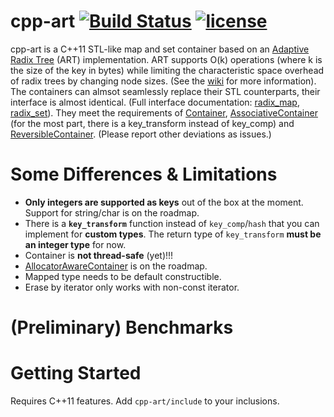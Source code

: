 # cpp-art [![Build Status](https://travis-ci.com/philipbecker/cpp-art.svg?token=hxeqbVxYkPnTffugJJXK&branch=master)](https://travis-ci.com/philipbecker/cpp-art) [![license](https://img.shields.io/github/license/mashape/apistatus.svg?maxAge=2592000)](https://github.com/philipbecker/cpp-art/blob/master/LICENSE)
cpp-art is a C++11 STL-like map and set container based on an [Adaptive Radix Tree](http://db.in.tum.de/~leis/papers/ART.pdf) (ART) implementation. ART supports O(k) operations (where k is the size of the key in bytes) while limiting the characteristic space overhead of radix trees by changing node sizes. (See the [wiki](https://github.com/philipbecker/cpp-art/wiki) for more information). The containers can almsot seamlessly replace their STL counterparts, their interface is almost identical. (Full interface documentation: [radix_map](https://github.com/philipbecker/adaptive_radix_tree/wiki/art::radix_map), [radix_set](https://github.com/philipbecker/adaptive_radix_tree/wiki/art::radix_set)). They meet the requirements of [Container](http://en.cppreference.com/w/cpp/concept/Container), [AssociativeContainer](http://en.cppreference.com/w/cpp/concept/AssociativeContainer) (for the most part, there is a key_transform instead of key_comp) and [ReversibleContainer](http://en.cppreference.com/w/cpp/concept/ReversibleContainer). (Please report other deviations as issues.)


# Some Differences & Limitations
* **Only integers are supported as keys** out of the box at the moment. Support for string/char is on the roadmap.
* There is a **`key_transform`** function instead of `key_comp`/`hash` that you can implement for **custom types**. The return type of  `key_transform` **must be an integer type** for now.
* Container is **not thread-safe** (yet)!!!
* [AllocatorAwareContainer](http://en.cppreference.com/w/cpp/concept/AllocatorAwareContainer) is on the roadmap.
* Mapped type needs to be default constructible.
* Erase by iterator only works with non-const iterator.


# (Preliminary) Benchmarks

# Getting Started
Requires C++11 features.
Add `cpp-art/include` to your inclusions.
